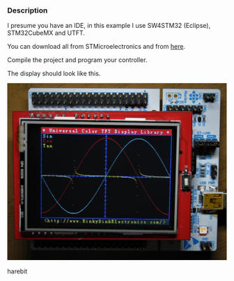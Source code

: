 ### Description
I presume you have an IDE, in this example I use SW4STM32 (Eclipse), STM32CubeMX and UTFT.

You can download all from STMicroelectronics and  from [here](http://www.rinkydinkelectronics.com).

Compile the project and program your controller.

The display should look like this. 

![Start](IMG_1283.JPG)


harebit

